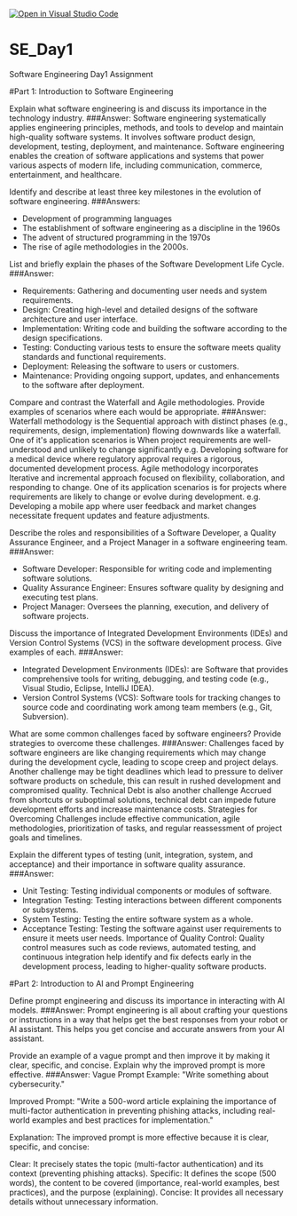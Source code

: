 [![Open in Visual Studio Code](https://classroom.github.com/assets/open-in-vscode-2e0aaae1b6195c2367325f4f02e2d04e9abb55f0b24a779b69b11b9e10269abc.svg)](https://classroom.github.com/online_ide?assignment_repo_id=15613421&assignment_repo_type=AssignmentRepo)
# SE_Day1
Software Engineering Day1 Assignment

#Part 1: Introduction to Software Engineering

Explain what software engineering is and discuss its importance in the technology industry.
###Answer: 
Software engineering systematically applies engineering principles, methods, and tools to develop and maintain high-quality software systems. It involves software product design, development, testing, deployment, and maintenance. Software engineering  enables the creation of software applications and systems that power various aspects of modern life, including communication, commerce, entertainment, and healthcare.


Identify and describe at least three key milestones in the evolution of software engineering.
###Answers:
 - Development of programming languages
 - The establishment of software engineering as a discipline in the 1960s
 - The advent of structured programming in the 1970s
 - The rise of agile methodologies in the 2000s.

List and briefly explain the phases of the Software Development Life Cycle.
###Answer:
  - Requirements: Gathering and documenting user needs and system requirements.
  - Design: Creating high-level and detailed designs of the software architecture and user interface.
  - Implementation: Writing code and building the software according to the design specifications.
  - Testing: Conducting various tests to ensure the software meets quality standards and functional requirements.
  - Deployment: Releasing the software to users or customers.
  - Maintenance: Providing ongoing support, updates, and enhancements to the software after deployment.


Compare and contrast the Waterfall and Agile methodologies. Provide examples of scenarios where each would be appropriate.
###Answer:
Waterfall methodology is the Sequential approach with distinct phases (e.g., requirements, design, implementation) flowing downwards like a waterfall. One of it's application scenarios is When project requirements are well-understood and unlikely to change significantly e.g.  Developing software for a medical device where regulatory approval requires a rigorous, documented development process. 
Agile methodology incorporates Iterative and incremental approach focused on flexibility, collaboration, and responding to change. One of its application scenarios is for projects where requirements are likely to change or evolve during development. e.g. Developing a mobile app where user feedback and market changes necessitate frequent updates and feature adjustments.



Describe the roles and responsibilities of a Software Developer, a Quality Assurance Engineer, and a Project Manager in a software engineering team.
###Answer:
  - Software Developer: Responsible for writing code and implementing software solutions.
  - Quality Assurance Engineer: Ensures software quality by designing and executing test plans.
  - Project Manager: Oversees the planning, execution, and delivery of software projects.


Discuss the importance of Integrated Development Environments (IDEs) and Version Control Systems (VCS) in the software development process. Give examples of each.
###Answer:
 - Integrated Development Environments (IDEs): are Software that provides comprehensive tools for writing, debugging, and testing code (e.g., Visual Studio, Eclipse, IntelliJ IDEA).
  - Version Control Systems (VCS): Software tools for tracking changes to source code and coordinating work among team members (e.g., Git, Subversion).


What are some common challenges faced by software engineers? Provide strategies to overcome these challenges.
###Answer:
Challenges faced by software engineers are like changing requirements which may change during the development cycle, leading to scope creep and project delays. Another challenge may be tight deadlines which lead to pressure to deliver software products on schedule, this can result in rushed development and compromised quality. Technical Debt is also another challenge Accrued from shortcuts or suboptimal solutions, technical debt can impede future development efforts and increase maintenance costs.
Strategies for Overcoming Challenges include effective communication, agile methodologies, prioritization of tasks, and regular reassessment of project goals and timelines.



Explain the different types of testing (unit, integration, system, and acceptance) and their importance in software quality assurance.
###Answer:
  - Unit Testing: Testing individual components or modules of software.
  - Integration Testing: Testing interactions between different components or subsystems.
  - System Testing: Testing the entire software system as a whole.
  - Acceptance Testing: Testing the software against user requirements to ensure it meets user needs.
Importance of Quality Control: Quality control measures such as code reviews, automated testing, and continuous integration help identify and fix defects early in the development process, leading to higher-quality software products.

#Part 2: Introduction to AI and Prompt Engineering


Define prompt engineering and discuss its importance in interacting with AI models.
###Answer:
Prompt engineering is all about crafting your questions or instructions in a way that helps get the best responses from your robot or AI assistant. This helps you get concise and accurate answers from your AI assistant.


Provide an example of a vague prompt and then improve it by making it clear, specific, and concise. Explain why the improved prompt is more effective.
###Answer:
Vague Prompt Example: "Write something about cybersecurity."

Improved Prompt: "Write a 500-word article explaining the importance of multi-factor authentication in preventing phishing attacks, including real-world examples and best practices for implementation."

Explanation: The improved prompt is more effective because it is clear, specific, and concise:

Clear: It precisely states the topic (multi-factor authentication) and its context (preventing phishing attacks).
Specific: It defines the scope (500 words), the content to be covered (importance, real-world examples, best practices), and the purpose (explaining).
Concise: It provides all necessary details without unnecessary information.
